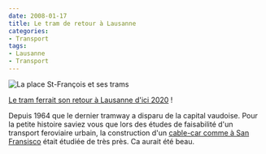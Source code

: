 ```yaml
---
date: 2008-01-17
title: Le tram de retour à Lausanne
categories:
- Transport
tags:
- Lausanne
- Transport
---
```

<img src="https://dlgjp9x71cipk.cloudfront.net/2008/01/tram_lausanne.png" alt="La place St-François et ses trams" />

<a href="https://www.24heures.ch/pages/home/24_heures/recherche/recherche_3_2_1/(contenu)/183142" title="article du 24heures">Le tram ferrait son retour à Lausanne d'ici 2020</a> !

Depuis 1964 que le dernier tramway a disparu de la capital vaudoise.
Pour la petite histoire saviez vous que lors des études de faisabilité d'un transport feroviaire urbain, la construction d'un <a href="https://www.sfcablecar.com/" title="San Francisco cable car">cable-car comme à San Fransisco</a> était étudiée de très près. Ca aurait été beau.

